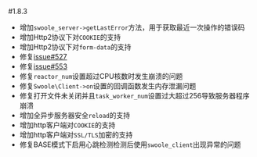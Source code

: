 #1.8.3


* 增加`swoole_server->getLastError`方法，用于获取最近一次操作的错误码
* 增加Http2协议下对`COOKIE`的支持
* 增加Http2协议下对`form-data`的支持
* 修复[issue#527](https://github.com/swoole/swoole-src/issues/527)
* 修复[issue#553](https://github.com/swoole/swoole-src/issues/553)
* 修复`reactor_num`设置超过CPU核数时发生崩溃的问题
* 修复`Swoole\Client->on`设置的回调函数发生内存泄漏问题
* 修复打开文件未关闭并且`task_worker_num`设置过大超过256导致服务器程序崩溃
* 增加全异步服务器安全`reload`的支持
* 增加http客户端对`COOKIE`的支持
* 增加http客户端对`SSL/TLS`加密的支持
* 修复BASE模式下启用心跳检测检测后使用`swoole_client`出现异常的问题
